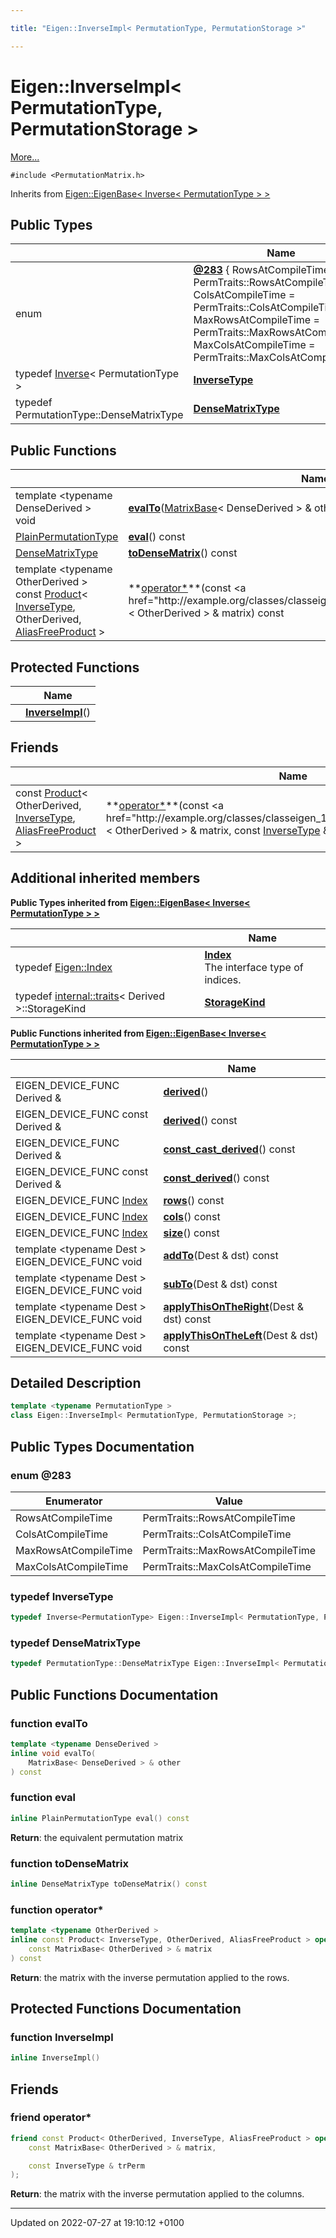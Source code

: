```yaml
---

title: "Eigen::InverseImpl< PermutationType, PermutationStorage >"

---
```


# Eigen::InverseImpl< PermutationType, PermutationStorage >



 [More...](#detailed-description)


`#include <PermutationMatrix.h>`

Inherits from [Eigen::EigenBase< Inverse< PermutationType > >](http://example.org/classes/structeigen_1_1eigenbase/)

## Public Types

|                | Name           |
| -------------- | -------------- |
| enum| **[@283](http://example.org/classes/classeigen_1_1inverseimpl_3_01permutationtype_00_01permutationstorage_01_4/#enum-@283)** { RowsAtCompileTime = PermTraits::RowsAtCompileTime, ColsAtCompileTime = PermTraits::ColsAtCompileTime, MaxRowsAtCompileTime = PermTraits::MaxRowsAtCompileTime, MaxColsAtCompileTime = PermTraits::MaxColsAtCompileTime} |
| typedef <a href="http://example.org/classes/classeigen_1_1inverse/">Inverse</a>< PermutationType > | **[InverseType](http://example.org/classes/classeigen_1_1inverseimpl_3_01permutationtype_00_01permutationstorage_01_4/#typedef-inversetype)**  |
| typedef PermutationType::DenseMatrixType | **[DenseMatrixType](http://example.org/classes/classeigen_1_1inverseimpl_3_01permutationtype_00_01permutationstorage_01_4/#typedef-densematrixtype)**  |

## Public Functions

|                | Name           |
| -------------- | -------------- |
| template <typename DenseDerived \> <br>void | **[evalTo](http://example.org/classes/classeigen_1_1inverseimpl_3_01permutationtype_00_01permutationstorage_01_4/#function-evalto)**(<a href="http://example.org/classes/classeigen_1_1matrixbase/">MatrixBase</a>< DenseDerived > & other) const |
| <a href="http://example.org/classes/classeigen_1_1inverseimpl_3_01permutationtype_00_01permutationstorage_01_4/#typedef-plainpermutationtype">PlainPermutationType</a> | **[eval](http://example.org/classes/classeigen_1_1inverseimpl_3_01permutationtype_00_01permutationstorage_01_4/#function-eval)**() const |
| <a href="http://example.org/classes/classeigen_1_1inverseimpl_3_01permutationtype_00_01permutationstorage_01_4/#typedef-densematrixtype">DenseMatrixType</a> | **[toDenseMatrix](http://example.org/classes/classeigen_1_1inverseimpl_3_01permutationtype_00_01permutationstorage_01_4/#function-todensematrix)**() const |
| template <typename OtherDerived \> <br>const <a href="http://example.org/classes/classeigen_1_1product/">Product</a>< <a href="http://example.org/classes/classeigen_1_1inverseimpl_3_01permutationtype_00_01permutationstorage_01_4/#typedef-inversetype">InverseType</a>, OtherDerived, <a href="http://example.org/namespaces/namespaceeigen/#enumvalue-aliasfreeproduct">AliasFreeProduct</a> > | **[operator*](http://example.org/classes/classeigen_1_1inverseimpl_3_01permutationtype_00_01permutationstorage_01_4/#function-operator*)**(const <a href="http://example.org/classes/classeigen_1_1matrixbase/">MatrixBase</a>< OtherDerived > & matrix) const |

## Protected Functions

|                | Name           |
| -------------- | -------------- |
| | **[InverseImpl](http://example.org/classes/classeigen_1_1inverseimpl_3_01permutationtype_00_01permutationstorage_01_4/#function-inverseimpl)**() |

## Friends

|                | Name           |
| -------------- | -------------- |
| const <a href="http://example.org/classes/classeigen_1_1product/">Product</a>< OtherDerived, <a href="http://example.org/classes/classeigen_1_1inverseimpl_3_01permutationtype_00_01permutationstorage_01_4/#typedef-inversetype">InverseType</a>, <a href="http://example.org/namespaces/namespaceeigen/#enumvalue-aliasfreeproduct">AliasFreeProduct</a> > | **[operator*](http://example.org/classes/classeigen_1_1inverseimpl_3_01permutationtype_00_01permutationstorage_01_4/#friend-operator*)**(const <a href="http://example.org/classes/classeigen_1_1matrixbase/">MatrixBase</a>< OtherDerived > & matrix, const <a href="http://example.org/classes/classeigen_1_1inverseimpl_3_01permutationtype_00_01permutationstorage_01_4/#typedef-inversetype">InverseType</a> & trPerm)  |

## Additional inherited members

**Public Types inherited from [Eigen::EigenBase< Inverse< PermutationType > >](http://example.org/classes/structeigen_1_1eigenbase/)**

|                | Name           |
| -------------- | -------------- |
| typedef <a href="http://example.org/namespaces/namespaceeigen/#typedef-index">Eigen::Index</a> | **[Index](http://example.org/classes/structeigen_1_1eigenbase/#typedef-index)** <br>The interface type of indices.  |
| typedef <a href="http://example.org/classes/structeigen_1_1internal_1_1traits/">internal::traits</a>< Derived >::StorageKind | **[StorageKind](http://example.org/classes/structeigen_1_1eigenbase/#typedef-storagekind)**  |

**Public Functions inherited from [Eigen::EigenBase< Inverse< PermutationType > >](http://example.org/classes/structeigen_1_1eigenbase/)**

|                | Name           |
| -------------- | -------------- |
| EIGEN_DEVICE_FUNC Derived & | **[derived](http://example.org/classes/structeigen_1_1eigenbase/#function-derived)**() |
| EIGEN_DEVICE_FUNC const Derived & | **[derived](http://example.org/classes/structeigen_1_1eigenbase/#function-derived)**() const |
| EIGEN_DEVICE_FUNC Derived & | **[const_cast_derived](http://example.org/classes/structeigen_1_1eigenbase/#function-const-cast-derived)**() const |
| EIGEN_DEVICE_FUNC const Derived & | **[const_derived](http://example.org/classes/structeigen_1_1eigenbase/#function-const-derived)**() const |
| EIGEN_DEVICE_FUNC <a href="http://example.org/classes/structeigen_1_1eigenbase/#typedef-index">Index</a> | **[rows](http://example.org/classes/structeigen_1_1eigenbase/#function-rows)**() const |
| EIGEN_DEVICE_FUNC <a href="http://example.org/classes/structeigen_1_1eigenbase/#typedef-index">Index</a> | **[cols](http://example.org/classes/structeigen_1_1eigenbase/#function-cols)**() const |
| EIGEN_DEVICE_FUNC <a href="http://example.org/classes/structeigen_1_1eigenbase/#typedef-index">Index</a> | **[size](http://example.org/classes/structeigen_1_1eigenbase/#function-size)**() const |
| template <typename Dest \> <br>EIGEN_DEVICE_FUNC void | **[addTo](http://example.org/classes/structeigen_1_1eigenbase/#function-addto)**(Dest & dst) const |
| template <typename Dest \> <br>EIGEN_DEVICE_FUNC void | **[subTo](http://example.org/classes/structeigen_1_1eigenbase/#function-subto)**(Dest & dst) const |
| template <typename Dest \> <br>EIGEN_DEVICE_FUNC void | **[applyThisOnTheRight](http://example.org/classes/structeigen_1_1eigenbase/#function-applythisontheright)**(Dest & dst) const |
| template <typename Dest \> <br>EIGEN_DEVICE_FUNC void | **[applyThisOnTheLeft](http://example.org/classes/structeigen_1_1eigenbase/#function-applythisontheleft)**(Dest & dst) const |


## Detailed Description

```cpp
template <typename PermutationType >
class Eigen::InverseImpl< PermutationType, PermutationStorage >;
```

## Public Types Documentation

### enum @283

| Enumerator | Value | Description |
| ---------- | ----- | ----------- |
| RowsAtCompileTime | PermTraits::RowsAtCompileTime|   |
| ColsAtCompileTime | PermTraits::ColsAtCompileTime|   |
| MaxRowsAtCompileTime | PermTraits::MaxRowsAtCompileTime|   |
| MaxColsAtCompileTime | PermTraits::MaxColsAtCompileTime|   |




### typedef InverseType

```cpp
typedef Inverse<PermutationType> Eigen::InverseImpl< PermutationType, PermutationStorage >::InverseType;
```


### typedef DenseMatrixType

```cpp
typedef PermutationType::DenseMatrixType Eigen::InverseImpl< PermutationType, PermutationStorage >::DenseMatrixType;
```


## Public Functions Documentation

### function evalTo

```cpp
template <typename DenseDerived >
inline void evalTo(
    MatrixBase< DenseDerived > & other
) const
```


### function eval

```cpp
inline PlainPermutationType eval() const
```


**Return**: the equivalent permutation matrix 

### function toDenseMatrix

```cpp
inline DenseMatrixType toDenseMatrix() const
```


### function operator*

```cpp
template <typename OtherDerived >
inline const Product< InverseType, OtherDerived, AliasFreeProduct > operator*(
    const MatrixBase< OtherDerived > & matrix
) const
```


**Return**: the matrix with the inverse permutation applied to the rows. 

## Protected Functions Documentation

### function InverseImpl

```cpp
inline InverseImpl()
```


## Friends

### friend operator*

```cpp
friend const Product< OtherDerived, InverseType, AliasFreeProduct > operator*(
    const MatrixBase< OtherDerived > & matrix,

    const InverseType & trPerm
);
```


**Return**: the matrix with the inverse permutation applied to the columns. 

-------------------------------

Updated on 2022-07-27 at 19:10:12 +0100